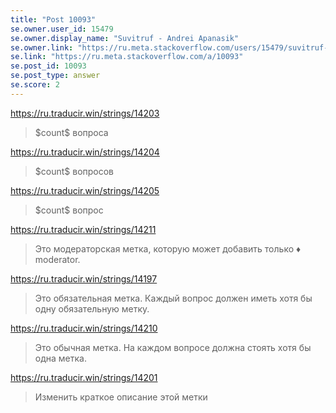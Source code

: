 ```yaml
---
title: "Post 10093"
se.owner.user_id: 15479
se.owner.display_name: "Suvitruf - Andrei Apanasik"
se.owner.link: "https://ru.meta.stackoverflow.com/users/15479/suvitruf-andrei-apanasik"
se.link: "https://ru.meta.stackoverflow.com/a/10093"
se.post_id: 10093
se.post_type: answer
se.score: 2
---
```

<p><a href="https://ru.traducir.win/strings/14203" rel="nofollow noreferrer">https://ru.traducir.win/strings/14203</a></p>

<blockquote>
  <p>$count$ вопроса </p>
</blockquote>

<p><a href="https://ru.traducir.win/strings/14204" rel="nofollow noreferrer">https://ru.traducir.win/strings/14204</a></p>

<blockquote>
  <p>$count$ вопросов </p>
</blockquote>

<p><a href="https://ru.traducir.win/strings/14205" rel="nofollow noreferrer">https://ru.traducir.win/strings/14205</a></p>

<blockquote>
  <p>$count$ вопрос</p>
</blockquote>

<p><a href="https://ru.traducir.win/strings/14211" rel="nofollow noreferrer">https://ru.traducir.win/strings/14211</a></p>

<blockquote>
  <p>Это модераторская метка, которую может добавить только ♦ moderator.</p>
</blockquote>

<p><a href="https://ru.traducir.win/strings/14197" rel="nofollow noreferrer">https://ru.traducir.win/strings/14197</a></p>

<blockquote>
  <p>Это обязательная метка. Каждый вопрос должен иметь хотя бы одну обязательную метку.</p>
</blockquote>

<p><a href="https://ru.traducir.win/strings/14210" rel="nofollow noreferrer">https://ru.traducir.win/strings/14210</a></p>

<blockquote>
  <p>Это обычная метка. На каждом вопросе должна стоять хотя бы одна метка.</p>
</blockquote>

<p><a href="https://ru.traducir.win/strings/14201" rel="nofollow noreferrer">https://ru.traducir.win/strings/14201</a></p>

<blockquote>
  <p>Изменить краткое описание этой метки </p>
</blockquote>
